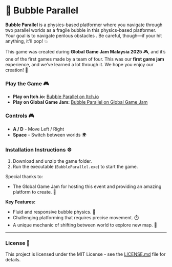 # 🫧 Bubble Parallel

**Bubble Parallel** is a physics-based platformer where you navigate through two parallel worlds as a fragile bubble in this physics-based platformer. Your goal is to navigate perilous obstacles . Be careful, though—if your hit anything, it'll pop! 💥

This game was created during **Global Game Jam Malaysia 2025** 🎮, and it’s one of the first games made by a team of four. This was our **first game jam** experience, and we’ve learned a lot through it. We hope you enjoy our creation! 🎉

### Play the Game 🎮
- **Play on Itch.io:** [Bubble Parallel on Itch.io](https://qaiyyum47.itch.io/bubble-parallel)
- **Play on Global Game Jam:** [Bubble Parallel on Global Game Jam](https://globalgamejam.org/games/2025/bubble-parallel-3)

### Controls 🎮
- **A / D** - Move Left / Right
- **Space** - Switch between worlds 🌍

### Installation Instructions ⚙️
1. Download and unzip the game folder.
2. Run the executable (`BubbleParallel.exe`) to start the game.

Special thanks to:
- The Global Game Jam for hosting this event and providing an amazing platform to create. 🙏

**Key Features:**
- Fluid and responsive bubble physics. 🌊
- Challenging platforming that requires precise movement. ⏱️
- A unique mechanic of shifting between world to explore new map. 💨

---

### License 📄
This project is licensed under the MIT License - see the [LICENSE.md](LICENSE.md) file for details.

